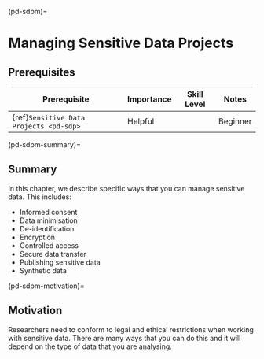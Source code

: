 (pd-sdpm)=
# Managing Sensitive Data Projects

## Prerequisites

| Prerequisite |  Importance  |  Skill Level | Notes |
| ------------ |------------- | ------|----|
| {ref}`Sensitive Data Projects <pd-sdp>` | Helpful | | Beginner |  |

(pd-sdpm-summary)=
## Summary

In this chapter, we describe specific ways that you can manage sensitive data. 
This includes:
* Informed consent
* Data minimisation
* De-identification
* Encryption
* Controlled access
* Secure data transfer
* Publishing sensitive data
* Synthetic data

(pd-sdpm-motivation)=
## Motivation

Researchers need to conform to legal and ethical restrictions when working with sensitive data.
There are many ways that you can do this and it will depend on the type of data that you are analysing. 

